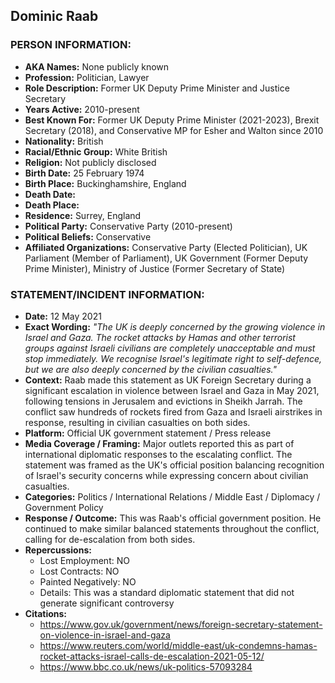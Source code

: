 ## Dominic Raab

### PERSON INFORMATION:
- **AKA Names:** None publicly known
- **Profession:** Politician, Lawyer
- **Role Description:** Former UK Deputy Prime Minister and Justice Secretary
- **Years Active:** 2010-present
- **Best Known For:** Former UK Deputy Prime Minister (2021-2023), Brexit Secretary (2018), and Conservative MP for Esher and Walton since 2010
- **Nationality:** British
- **Racial/Ethnic Group:** White British
- **Religion:** Not publicly disclosed
- **Birth Date:** 25 February 1974
- **Birth Place:** Buckinghamshire, England
- **Death Date:** 
- **Death Place:** 
- **Residence:** Surrey, England
- **Political Party:** Conservative Party (2010-present)
- **Political Beliefs:** Conservative
- **Affiliated Organizations:** Conservative Party (Elected Politician), UK Parliament (Member of Parliament), UK Government (Former Deputy Prime Minister), Ministry of Justice (Former Secretary of State)

### STATEMENT/INCIDENT INFORMATION:
- **Date:** 12 May 2021
- **Exact Wording:** *"The UK is deeply concerned by the growing violence in Israel and Gaza. The rocket attacks by Hamas and other terrorist groups against Israeli civilians are completely unacceptable and must stop immediately. We recognise Israel's legitimate right to self-defence, but we are also deeply concerned by the civilian casualties."*
- **Context:** Raab made this statement as UK Foreign Secretary during a significant escalation in violence between Israel and Gaza in May 2021, following tensions in Jerusalem and evictions in Sheikh Jarrah. The conflict saw hundreds of rockets fired from Gaza and Israeli airstrikes in response, resulting in civilian casualties on both sides.
- **Platform:** Official UK government statement / Press release
- **Media Coverage / Framing:** Major outlets reported this as part of international diplomatic responses to the escalating conflict. The statement was framed as the UK's official position balancing recognition of Israel's security concerns while expressing concern about civilian casualties.
- **Categories:** Politics / International Relations / Middle East / Diplomacy / Government Policy
- **Response / Outcome:** This was Raab's official government position. He continued to make similar balanced statements throughout the conflict, calling for de-escalation from both sides.
- **Repercussions:**
  - Lost Employment: NO
  - Lost Contracts: NO
  - Painted Negatively: NO
  - Details: This was a standard diplomatic statement that did not generate significant controversy
- **Citations:** 
  - https://www.gov.uk/government/news/foreign-secretary-statement-on-violence-in-israel-and-gaza
  - https://www.reuters.com/world/middle-east/uk-condemns-hamas-rocket-attacks-israel-calls-de-escalation-2021-05-12/
  - https://www.bbc.co.uk/news/uk-politics-57093284